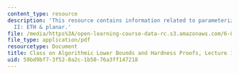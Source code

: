 ```yaml
---
content_type: resource
description: 'This resource contains information related to parameterized complexity
  II: ETH & planar.'
file: /media/https%3A/open-learning-course-data-rc.s3.amazonaws.com/6-890-algorithmic-lower-bounds-fun-with-hardness-proofs-fall-2014/59bd9bf73f528a2c1b5076a3ff147218_MIT6_890F14_L14.pdf
file_type: application/pdf
resourcetype: Document
title: Class on Algorithmic Lower Bounds and Hardness Proofs, Lecture 14 Notes
uid: 59bd9bf7-3f52-8a2c-1b50-76a3ff147218
---
```

